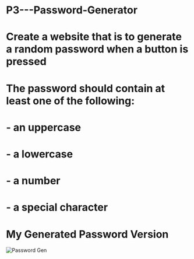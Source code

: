 # P3---Password-Generator

# Create a website that is to generate a random password when a button is pressed

# The password should contain at least one of the following:
# - an uppercase
# - a lowercase
# - a number
# - a special character

# My Generated Password Version
![Password Gen](https://user-images.githubusercontent.com/76790174/104665397-2d04a500-569f-11eb-850a-3afdcd363cbe.PNG)

